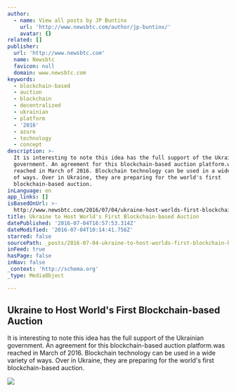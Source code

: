 ```yaml
---
author:
  - name: View all posts by JP Buntinx
    url: 'http://www.newsbtc.com/author/jp-buntinx/'
    avatar: {}
related: []
publisher:
  url: 'http://www.newsbtc.com'
  name: Newsbtc
  favicon: null
  domain: www.newsbtc.com
keywords:
  - blockchain-based
  - auction
  - blockchain
  - decentralized
  - ukrainian
  - platform
  - '2016'
  - azure
  - technology
  - concept
description: >-
  It is interesting to note this idea has the full support of the Ukrainian
  government. An agreement for this blockchain-based auction platform.was
  reached in March of 2016. Blockchain technology can be used in a wide variety
  of ways. Over in Ukraine, they are preparing for the world's first
  blockchain-based auction.
inLanguage: en
app_links: []
isBasedOnUrl: >-
  http://www.newsbtc.com/2016/07/04/ukraine-host-worlds-first-blockchain-based-auction/
title: Ukraine to Host World's First Blockchain-based Auction
datePublished: '2016-07-04T16:57:53.314Z'
dateModified: '2016-07-04T10:14:41.756Z'
starred: false
sourcePath: _posts/2016-07-04-ukraine-to-host-worlds-first-blockchain-based-auction.md
inFeed: true
hasPage: false
inNav: false
_context: 'http://schema.org'
_type: MediaObject

---
```

<article style=""><h1>Ukraine to Host World's First Blockchain-based Auction</h1><p>It is interesting to note this idea has the full support of the Ukrainian government. An agreement for this blockchain-based auction platform.was reached in March of 2016. Blockchain technology can be used in a wide variety of ways. Over in Ukraine, they are preparing for the world's first blockchain-based auction.</p><img src="http://s3.amazonaws.com/main-newsbtc-images/2016/07/04104433/shutterstock_160032095.jpg" /></article>